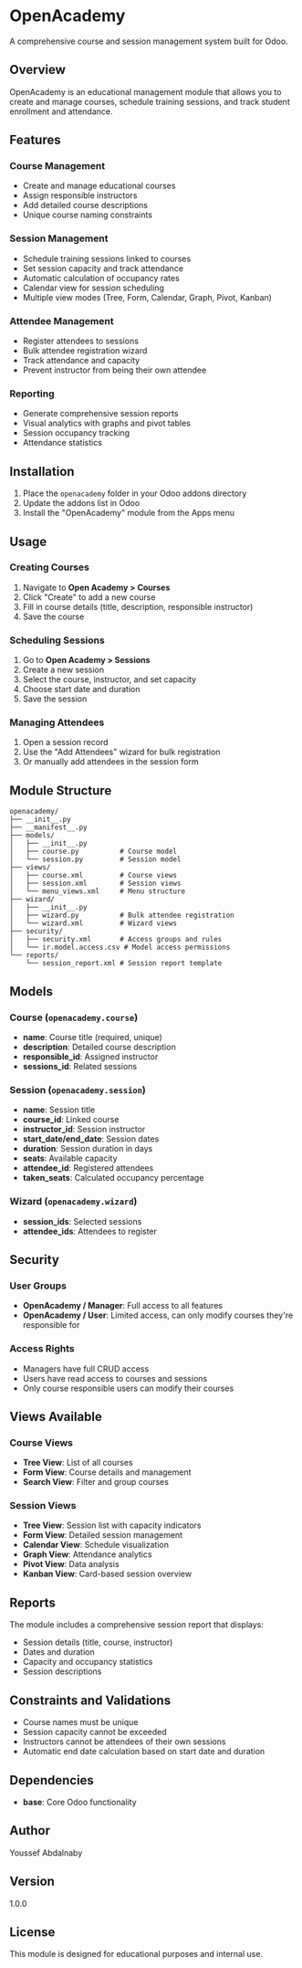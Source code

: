 # OpenAcademy

A comprehensive course and session management system built for Odoo.

## Overview

OpenAcademy is an educational management module that allows you to create and manage courses, schedule training sessions, and track student enrollment and attendance.

## Features

### Course Management
- Create and manage educational courses
- Assign responsible instructors
- Add detailed course descriptions
- Unique course naming constraints

### Session Management
- Schedule training sessions linked to courses
- Set session capacity and track attendance
- Automatic calculation of occupancy rates
- Calendar view for session scheduling
- Multiple view modes (Tree, Form, Calendar, Graph, Pivot, Kanban)

### Attendee Management
- Register attendees to sessions
- Bulk attendee registration wizard
- Track attendance and capacity
- Prevent instructor from being their own attendee

### Reporting
- Generate comprehensive session reports
- Visual analytics with graphs and pivot tables
- Session occupancy tracking
- Attendance statistics

## Installation

1. Place the `openacademy` folder in your Odoo addons directory
2. Update the addons list in Odoo
3. Install the "OpenAcademy" module from the Apps menu

## Usage

### Creating Courses
1. Navigate to **Open Academy > Courses**
2. Click "Create" to add a new course
3. Fill in course details (title, description, responsible instructor)
4. Save the course

### Scheduling Sessions
1. Go to **Open Academy > Sessions**
2. Create a new session
3. Select the course, instructor, and set capacity
4. Choose start date and duration
5. Save the session

### Managing Attendees
1. Open a session record
2. Use the "Add Attendees" wizard for bulk registration
3. Or manually add attendees in the session form

## Module Structure

```
openacademy/
├── __init__.py
├── __manifest__.py
├── models/
│   ├── __init__.py
│   ├── course.py          # Course model
│   └── session.py         # Session model
├── views/
│   ├── course.xml         # Course views
│   ├── session.xml        # Session views
│   └── menu_views.xml     # Menu structure
├── wizard/
│   ├── __init__.py
│   ├── wizard.py          # Bulk attendee registration
│   └── wizard.xml         # Wizard views
├── security/
│   ├── security.xml       # Access groups and rules
│   └── ir.model.access.csv # Model access permissions
└── reports/
    └── session_report.xml # Session report template
```

## Models

### Course (`openacademy.course`)
- **name**: Course title (required, unique)
- **description**: Detailed course description
- **responsible_id**: Assigned instructor
- **sessions_id**: Related sessions

### Session (`openacademy.session`)
- **name**: Session title
- **course_id**: Linked course
- **instructor_id**: Session instructor
- **start_date/end_date**: Session dates
- **duration**: Session duration in days
- **seats**: Available capacity
- **attendee_id**: Registered attendees
- **taken_seats**: Calculated occupancy percentage

### Wizard (`openacademy.wizard`)
- **session_ids**: Selected sessions
- **attendee_ids**: Attendees to register

## Security

### User Groups
- **OpenAcademy / Manager**: Full access to all features
- **OpenAcademy / User**: Limited access, can only modify courses they're responsible for

### Access Rights
- Managers have full CRUD access
- Users have read access to courses and sessions
- Only course responsible users can modify their courses

## Views Available

### Course Views
- **Tree View**: List of all courses
- **Form View**: Course details and management
- **Search View**: Filter and group courses

### Session Views
- **Tree View**: Session list with capacity indicators
- **Form View**: Detailed session management
- **Calendar View**: Schedule visualization
- **Graph View**: Attendance analytics
- **Pivot View**: Data analysis
- **Kanban View**: Card-based session overview

## Reports

The module includes a comprehensive session report that displays:
- Session details (title, course, instructor)
- Dates and duration
- Capacity and occupancy statistics
- Session descriptions

## Constraints and Validations

- Course names must be unique
- Session capacity cannot be exceeded
- Instructors cannot be attendees of their own sessions
- Automatic end date calculation based on start date and duration

## Dependencies

- **base**: Core Odoo functionality

## Author

Youssef Abdalnaby

## Version

1.0.0

## License

This module is designed for educational purposes and internal use.